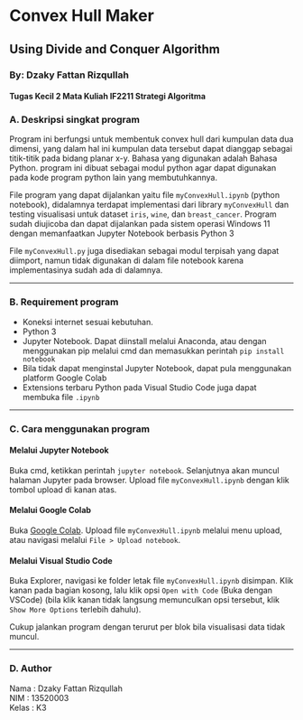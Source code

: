 # Convex Hull Maker
## Using Divide and Conquer Algorithm
### By: Dzaky Fattan Rizqullah
#### Tugas Kecil 2 Mata Kuliah IF2211 Strategi Algoritma

### A. Deskripsi singkat program

Program ini berfungsi untuk membentuk convex hull dari kumpulan data dua dimensi, yang dalam hal ini kumpulan data tersebut dapat dianggap sebagai titik-titik pada bidang planar x-y. Bahasa yang digunakan adalah Bahasa Python. program ini dibuat sebagai modul python agar dapat digunakan pada kode program python lain yang membutuhkannya.

File program yang dapat dijalankan yaitu file `myConvexHull.ipynb` (python notebook), didalamnya terdapat implementasi dari library `myConvexHull` dan testing visualisasi untuk dataset `iris`, `wine`, dan `breast_cancer`. Program sudah diujicoba dan dapat dijalankan pada sistem operasi Windows 11 dengan memanfaatkan Jupyter Notebook berbasis Python 3

File `myConvexHull.py` juga disediakan sebagai modul terpisah yang dapat diimport, namun tidak digunakan di dalam file notebook karena implementasinya sudah ada di dalamnya.

---

### B. Requirement program
- Koneksi internet sesuai kebutuhan.
- Python 3 
- Jupyter Notebook.
Dapat diinstall melalui Anaconda, atau dengan menggunakan pip melalui cmd dan memasukkan perintah `pip install notebook`
- Bila tidak dapat menginstal Jupyter Notebook, dapat pula menggunakan platform Google Colab
- Extensions terbaru Python pada Visual Studio Code juga dapat membuka file `.ipynb`
---

### C. Cara menggunakan program

#### Melalui Jupyter Notebook
Buka cmd, ketikkan perintah `jupyter notebook`. Selanjutnya akan muncul halaman Jupyter pada browser. Upload file `myConvexHull.ipynb` dengan klik tombol upload di kanan atas.

#### Melalui Google Colab
Buka [Google Colab](https://colab.research.google.com/). Upload file `myConvexHull.ipynb` melalui menu upload, atau navigasi melalui `File > Upload notebook`.

#### Melalui Visual Studio Code
Buka Explorer, navigasi ke folder letak file `myConvexHull.ipynb` disimpan. Klik kanan pada bagian kosong, lalu klik opsi `Open with Code` (Buka dengan VSCode) (bila klik kanan tidak langsung memunculkan opsi tersebut, klik `Show More Options` terlebih dahulu).

Cukup jalankan program dengan terurut per blok bila visualisasi data tidak muncul.

---

### D. Author

   Nama    : Dzaky Fattan Rizqullah  
   NIM     : 13520003  
   Kelas   : K3  
